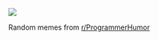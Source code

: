 ![](https://preview.redd.it/kxy3kf1l4jbf1.png?width=640&crop=smart&auto=webp&s=937993c8bf1149e07ae3e79260301a5a6dc87c38)

 Random memes from [r/ProgrammerHumor](https://www.reddit.com/r/ProgrammerHumor/)
